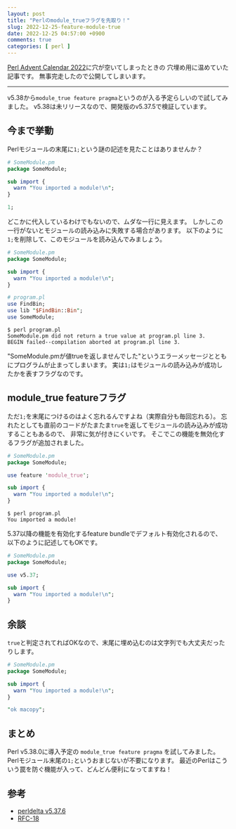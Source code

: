```yaml
---
layout: post
title: "Perlのmodule_trueフラグを先取り！"
slug: 2022-12-25-feature-module-true
date: 2022-12-25 04:57:00 +0900
comments: true
categories: [ perl ]
---
```


[Perl Advent Calendar 2022](https://qiita.com/advent-calendar/2022/perl)に穴が空いてしまったときの
穴埋め用に温めていた記事です。
無事完走したので公開してしまいます。

----

v5.38から`module_true feature pragma`というのが入る予定らしいので試してみました。
v5.38は未リリースなので、開発版のv5.37.5で検証しています。

## 今まで挙動

Perlモジュールの末尾に`1;`という謎の記述を見たことはありませんか？

```perl
# SomeModule.pm
package SomeModule;

sub import {
  warn "You imported a module!\n";
}

1;
```

どこかに代入しているわけでもないので、ムダな一行に見えます。
しかしこの一行がないとモジュールの読み込みに失敗する場合があります。
以下のように`1;`を削除して、このモジュールを読み込んでみましょう。

```perl
# SomeModule.pm
package SomeModule;

sub import {
  warn "You imported a module!\n";
}
```

```perl
# program.pl
use FindBin;
use lib "$FindBin::Bin";
use SomeModule;
```

```
$ perl program.pl
SomeModule.pm did not return a true value at program.pl line 3.
BEGIN failed--compilation aborted at program.pl line 3.
```

"SomeModule.pmが値trueを返しませんでした"というエラーメッセージとともにプログラムが止まってしまいます。
実は`1;`はモジュールの読み込みが成功したかを表すフラグなのです。


## module_true featureフラグ

ただ`1;`を末尾につけるのはよく忘れるんですよね（実際自分も毎回忘れる）。
忘れたとしても直前のコードがたまたま`true`を返してモジュールの読み込みが成功することもあるので、
非常に気が付きにくいです。
そこでこの機能を無効化するフラグが追加されました。

```perl
# SomeModule.pm
package SomeModule;

use feature 'module_true';

sub import {
  warn "You imported a module!\n";
}
```

```
$ perl program.pl
You imported a module!
```

5.37以降の機能を有効化するfeature bundleでデフォルト有効化されるので、
以下のように記述してもOKです。

```perl
# SomeModule.pm
package SomeModule;

use v5.37;

sub import {
  warn "You imported a module!\n";
}
```

## 余談

`true`と判定されてればOKなので、末尾に埋め込むのは文字列でも大丈夫だったりします。

```perl
# SomeModule.pm
package SomeModule;

sub import {
  warn "You imported a module!\n";
}

"ok macopy";
```

## まとめ

Perl v5.38.0に導入予定の `module_true feature pragma` を試してみました。
Perlモジュール末尾の`1;`というおまじないが不要になります。
最近のPerlはこういう罠を防ぐ機能が入って、どんどん便利になってますね！

## 参考

- [perldelta v5.37.6](https://metacpan.org/release/CORION/perl-5.37.6/view/pod/perldelta.pod)
- [RFC-18](https://github.com/Perl/RFCs/blob/main/rfcs/rfc0018.md)
